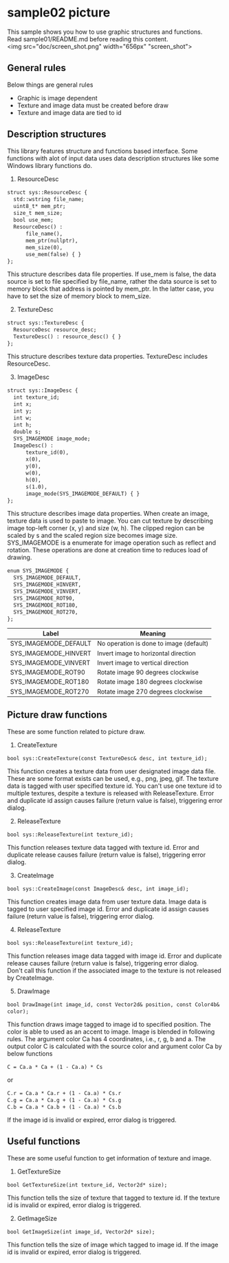 ﻿sample02 picture
====
This sample shows you how to use graphic structures and functions.<br>
Read sample01/README.md before reading this content.<br>
<img src="doc/screen_shot.png" width="656px" "screen_shot">

General rules
----
Below things are general rules

 * Graphic is image dependent
 * Texture and image data must be created before draw
 * Texture and image data are tied to id

Description structures
----
This library features structure and functions based interface. Some functions with alot of input data uses data description structures like some Windows library functions do.

1. ResourceDesc
```
struct sys::ResourceDesc {
  std::wstring file_name;
  uint8_t* mem_ptr;
  size_t mem_size;
  bool use_mem;
  ResourceDesc() :
      file_name(),
      mem_ptr(nullptr),
      mem_size(0),
      use_mem(false) { }
};
```
This structure describes data file properties. If use_mem is false, the data source is set to file specified by file_name, rather the data source is set to memory block that address is pointed by mem_ptr. In the latter case, you have to set the size of memory block to mem_size.

2. TextureDesc
```
struct sys::TextureDesc {
  ResourceDesc resource_desc;
  TextureDesc() : resource_desc() { }
};
```
This structure describes texture data properties. TextureDesc includes ResourceDesc.

3. ImageDesc
```
struct sys::ImageDesc {
  int texture_id;
  int x;
  int y;
  int w;
  int h;
  double s;
  SYS_IMAGEMODE image_mode;
  ImageDesc() :
      texture_id(0),
      x(0),
      y(0),
      w(0),
      h(0),
      s(1.0),
      image_mode(SYS_IMAGEMODE_DEFAULT) { }
};
```
This structure describes image data properties. When create an image, texture data is used to paste to image. You can cut texture by describing image top-left corner (x, y) and size (w, h). The clipped region can be scaled by s and the scaled region size becomes image size.<br>
SYS_IMAGEMODE is a enumerate for image operation such as reflect and rotation. These operations are done at creation time to reduces load of drawing.
```
enum SYS_IMAGEMODE {
  SYS_IMAGEMODE_DEFAULT,
  SYS_IMAGEMODE_HINVERT,
  SYS_IMAGEMODE_VINVERT,
  SYS_IMAGEMODE_ROT90,
  SYS_IMAGEMODE_ROT180,
  SYS_IMAGEMODE_ROT270,
};
```

|Label|Meaning|
|---|---|
|SYS_IMAGEMODE_DEFAULT|No operation is done to image (default)|
|SYS_IMAGEMODE_HINVERT|Invert image to horizontal direction|
|SYS_IMAGEMODE_VINVERT|Invert image to vertical direction|
|SYS_IMAGEMODE_ROT90|Rotate image 90 degrees clockwise|
|SYS_IMAGEMODE_ROT180|Rotate image 180 degrees clockwise|
|SYS_IMAGEMODE_ROT270|Rotate image 270 degrees clockwise|

Picture draw functions
----
These are some function related to picture draw.

1. CreateTexture
```
bool sys::CreateTexture(const TextureDesc& desc, int texture_id);
```
This function creates a texture data from user designated image data file. These are some format exists can be used, e.g., png, jpeg, gif. The texture data is tagged with user specified texture id. You can't use one texture id to multiple textures, despite a texture is released with ReleaseTexture. Error and duplicate id assign causes failure (return value is false), triggering error dialog.

2. ReleaseTexture
```
bool sys::ReleaseTexture(int texture_id);
```
This function releases texture data tagged with texture id. Error and duplicate release causes failure (return value is false), triggering error dialog.

3. CreateImage
```
bool sys::CreateImage(const ImageDesc& desc, int image_id);
```
This function creates image data from user texture data. Image data is tagged to user specified image id. Error and duplicate id assign causes failure (return value is false), triggering error dialog.

4. ReleaseTexture
```
bool sys::ReleaseTexture(int texture_id);
```
This function releases image data tagged with image id. Error and duplicate release causes failure (return value is false), triggering error dialog.<br>
Don't call this function if the associated image to the texture is not released by CreateImage.

5. DrawImage
```
bool DrawImage(int image_id, const Vector2d& position, const Color4b& color);
```
This function draws image tagged to image id to specified position. The color is able to used as an accent to image. Image is blended in following rules. The argument color Ca has 4 coordinates, i.e., r, g, b and a. The output color C is calculated with the source color and argument color Ca by below functions
```
C = Ca.a * Ca + (1 - Ca.a) * Cs
```
or
```
C.r = Ca.a * Ca.r + (1 - Ca.a) * Cs.r
C.g = Ca.a * Ca.g + (1 - Ca.a) * Cs.g
C.b = Ca.a * Ca.b + (1 - Ca.a) * Cs.b
```
If the image id is invalid or expired, error dialog is triggered.

Useful functions
----
These are some useful function to get information of texture and image.

1. GetTextureSize
```
bool GetTextureSize(int texture_id, Vector2d* size);
```
This function tells the size of texture that tagged to texture id.
If the texture id is invalid or expired, error dialog is triggered.

2. GetImageSize
```
bool GetImageSize(int image_id, Vector2d* size);
```
This function tells the size of image which tagged to image id.
If the image id is invalid or expired, error dialog is triggered.

